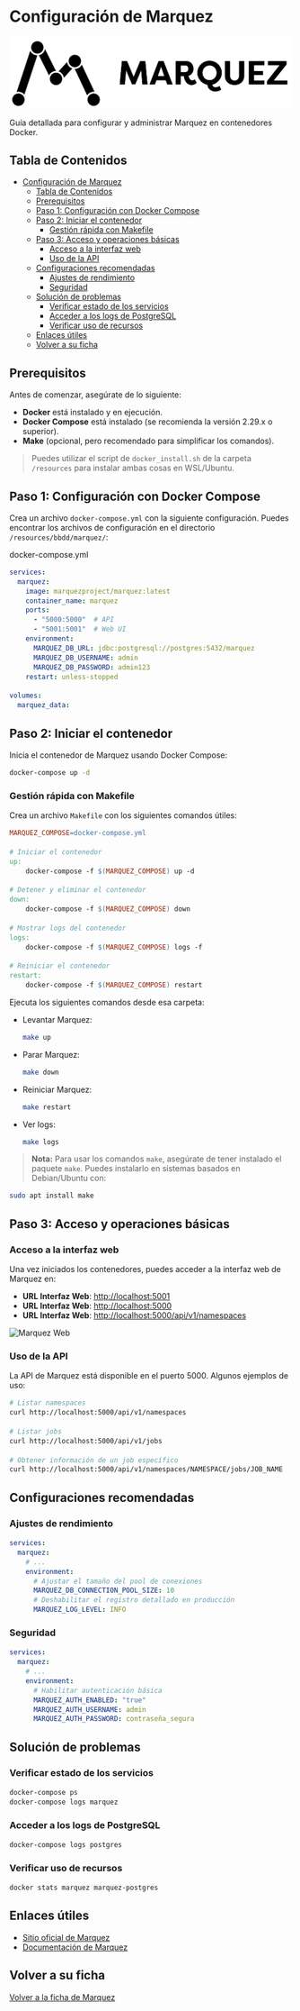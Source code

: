 # Configuración de Marquez

![Marquez Logo](../../../images/bbdd/marquez/marquez.png)

Guía detallada para configurar y administrar Marquez en contenedores Docker.

## Tabla de Contenidos

- [Configuración de Marquez](#configuración-de-marquez)
  - [Tabla de Contenidos](#tabla-de-contenidos)
  - [Prerequisitos](#prerequisitos)
  - [Paso 1: Configuración con Docker Compose](#paso-1-configuración-con-docker-compose)
  - [Paso 2: Iniciar el contenedor](#paso-2-iniciar-el-contenedor)
    - [Gestión rápida con Makefile](#gestión-rápida-con-makefile)
  - [Paso 3: Acceso y operaciones básicas](#paso-3-acceso-y-operaciones-básicas)
    - [Acceso a la interfaz web](#acceso-a-la-interfaz-web)
    - [Uso de la API](#uso-de-la-api)
  - [Configuraciones recomendadas](#configuraciones-recomendadas)
    - [Ajustes de rendimiento](#ajustes-de-rendimiento)
    - [Seguridad](#seguridad)
  - [Solución de problemas](#solución-de-problemas)
    - [Verificar estado de los servicios](#verificar-estado-de-los-servicios)
    - [Acceder a los logs de PostgreSQL](#acceder-a-los-logs-de-postgresql)
    - [Verificar uso de recursos](#verificar-uso-de-recursos)
  - [Enlaces útiles](#enlaces-útiles)
  - [Volver a su ficha](#volver-a-su-ficha)

## Prerequisitos

Antes de comenzar, asegúrate de lo siguiente:

- **Docker** está instalado y en ejecución.
- **Docker Compose** está instalado (se recomienda la versión 2.29.x o superior).
- **Make** (opcional, pero recomendado para simplificar los comandos).

> Puedes utilizar el script de `docker_install.sh` de la carpeta `/resources` para instalar ambas cosas en WSL/Ubuntu.

## Paso 1: Configuración con Docker Compose

Crea un archivo `docker-compose.yml` con la siguiente configuración. Puedes encontrar los archivos de configuración en el directorio `/resources/bbdd/marquez/`:

docker-compose.yml

```yaml
services:
  marquez:
    image: marquezproject/marquez:latest
    container_name: marquez
    ports:
      - "5000:5000"  # API
      - "5001:5001"  # Web UI
    environment:
      MARQUEZ_DB_URL: jdbc:postgresql://postgres:5432/marquez
      MARQUEZ_DB_USERNAME: admin
      MARQUEZ_DB_PASSWORD: admin123
    restart: unless-stopped

volumes:
  marquez_data:
```

## Paso 2: Iniciar el contenedor

Inicia el contenedor de Marquez usando Docker Compose:

```bash
docker-compose up -d
```

### Gestión rápida con Makefile

Crea un archivo `Makefile` con los siguientes comandos útiles:

```makefile
MARQUEZ_COMPOSE=docker-compose.yml

# Iniciar el contenedor
up:
    docker-compose -f $(MARQUEZ_COMPOSE) up -d

# Detener y eliminar el contenedor
down:
    docker-compose -f $(MARQUEZ_COMPOSE) down

# Mostrar logs del contenedor
logs:
    docker-compose -f $(MARQUEZ_COMPOSE) logs -f

# Reiniciar el contenedor
restart:
    docker-compose -f $(MARQUEZ_COMPOSE) restart
```

Ejecuta los siguientes comandos desde esa carpeta:

- Levantar Marquez:

  ```bash
  make up
  ```

- Parar Marquez:

  ```bash
  make down
  ```

- Reiniciar Marquez:

  ```bash
  make restart
  ```

- Ver logs:

  ```bash
  make logs
  ```

> **Nota:** Para usar los comandos `make`, asegúrate de tener instalado el paquete `make`.
> Puedes instalarlo en sistemas basados en Debian/Ubuntu con:

```bash
sudo apt install make
```

## Paso 3: Acceso y operaciones básicas

### Acceso a la interfaz web

Una vez iniciados los contenedores, puedes acceder a la interfaz web de Marquez en:

- **URL Interfaz Web**: [http://localhost:5001](http://localhost:5001)
- **URL Interfaz Web**: [http://localhost:5000](http://localhost:5000)
- **URL Interfaz Web**: [http://localhost:5000/api/v1/namespaces](http://localhost:5000/api/v1/namespaces)

![Marquez Web](../../../images/bbdd/marquez/marquez-ui.png)

### Uso de la API

La API de Marquez está disponible en el puerto 5000. Algunos ejemplos de uso:

```bash
# Listar namespaces
curl http://localhost:5000/api/v1/namespaces

# Listar jobs
curl http://localhost:5000/api/v1/jobs

# Obtener información de un job específico
curl http://localhost:5000/api/v1/namespaces/NAMESPACE/jobs/JOB_NAME
```

## Configuraciones recomendadas

### Ajustes de rendimiento

```yaml
services:
  marquez:
    # ...
    environment:
      # Ajustar el tamaño del pool de conexiones
      MARQUEZ_DB_CONNECTION_POOL_SIZE: 10
      # Deshabilitar el registro detallado en producción
      MARQUEZ_LOG_LEVEL: INFO
```

### Seguridad

```yaml
services:
  marquez:
    # ...
    environment:
      # Habilitar autenticación básica
      MARQUEZ_AUTH_ENABLED: "true"
      MARQUEZ_AUTH_USERNAME: admin
      MARQUEZ_AUTH_PASSWORD: contraseña_segura
```

## Solución de problemas

### Verificar estado de los servicios

```bash
docker-compose ps
docker-compose logs marquez
```

### Acceder a los logs de PostgreSQL

```bash
docker-compose logs postgres
```

### Verificar uso de recursos

```bash
docker stats marquez marquez-postgres
```

## Enlaces útiles

- [Sitio oficial de Marquez](https://marquezproject.ai/)
- [Documentación de Marquez](https://marquezproject.ai/docs/)

## Volver a su ficha

[Volver a la ficha de Marquez](../../tecnologias/bbdd/marquez.md)
